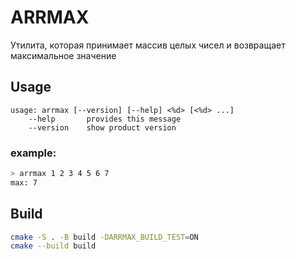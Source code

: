 # ARRMAX

Утилита, которая принимает массив целых чисел и возвращает максимальное значение

## Usage

```
usage: arrmax [--version] [--help] <%d> [<%d> ...]
    --help       provides this message
    --version    show product version
```

### example:

```sh
> arrmax 1 2 3 4 5 6 7
max: 7
```

## Build

```sh
cmake -S . -B build -DARRMAX_BUILD_TEST=ON 
cmake --build build
```
